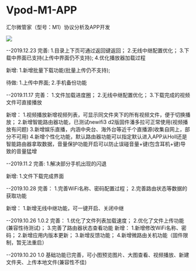 # Vpod-M1-APP
汇尔微管家（型号：M1）协议分析及APP开发

<img src="https://raw.githubusercontent.com/zouguo-eng/Vpod-M1-APP/master/%E5%85%A5%E6%89%8B%E5%87%86%E5%A4%87/%E5%BE%AE%E7%AE%A1%E5%AE%B6M1-App%E7%BE%A4%E4%BA%8C%E7%BB%B4%E7%A0%81.png">

--2019.12.23
完善:
1.目录上下页可通过返回键返回；
2.无线中继配置优化；
3.下载中界面已支持(上传中界面仍不支持);
4.优化播放器加载过程

新增:
1.新增批量下载功能(批量上传仍不支持);

待做:
1.上传中界面;
2.手机备份功能



--2019.11.17
完善：
1.文件加载进度圈；
2.无线中继配置优化；
3.下载完成的视频文件可直接播放

新增：
1.视频播放新增视频列表，可显示同文件夹下的所有视频文件，便于切换播放；
2.新增智能路由器功能，已测试newifi3 d2版固件潘多拉可正常使用(视频播放有问题)
3.新增娱乐直播，内涵中央台、海外台等近千个直播源(收集自网上，部分不可用)
4.新增个性化功能，默认路由器功能可以指定默认进入APP从Holl还是智能路由器拿取数据，音量保护功能开启可以防止误碰音量+键(包含耳机+键)导致的音量猛增


--2019.11.2
完善:
1.解决部分手机出现的闪退

新增:
1.文件下载完成界面



--2019.10.28
完善：
1.完善WiFi名称、密码配置过程；
2.完善路由状态等数据的获取功能

新增：
1.新增无线中继功能，可一键开启、关闭中继



--2019.10.26
1.0.2
完善：
1.优化了文件列表加载速度；
2.优化了文件上传功能(兼容性待测试)；
3.完善了路由器状态查看功能
新增：
1.新增修改WiFi名称、密码；
2.新增应用内版本更新；
3.新增反馈功能；
4.新增微路由关机功能（固件限制，暂无法重启）



--2019.10.20
1.0
基础功能已完善，可小图预览图片、大图查看、视频播放、新建文件夹、上传本地文件(兼容性不佳)
